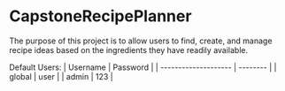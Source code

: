 # CapstoneRecipePlanner
The purpose of this project is to allow users to find, create, and manage recipe ideas based on the ingredients they have readily available. 

Default Users: 
| Username             | Password | 
| -------------------- | -------- | 
| global               | user     | 
| admin                | 123      | 
